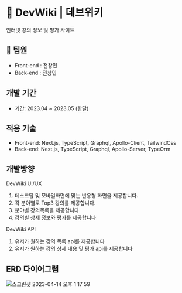 # 🌟 DevWiki | 데브위키

인터넷 강의 정보 및 평가 사이트

## 👫 팀원

- Front-end : 전창민
- Back-end : 전창민

## 개발 기간

- 기간: 2023.04 ~ 2023.05 (한달)

## 적용 기술

- Front-end: Next.js, TypeScript,  Graphql, Apollo-Client, TailwindCss
- Back-end: Nest.js, TypeScript, Graphql, Apollo-Server, TypeOrm

## 개발방향

DevWiki UI/UX

1. 데스크탑 및 모바일화면에 맞는 반응형 화면을 제공합니다.
2. 각 분야별로 Top3 강의를 제공합니다.
3. 분야별 강의목록을 제공합니다
4. 강의별 상세 정보와 평가를 제공합니다

DevWiki API

1. 유저가 원하는 강의 목록 api를 제공합니다
2. 유저가 원하는 강의 상세 내용 및 평가 api를 제공합니다



## ERD 다이어그램

![스크린샷 2023-04-14 오후 1 17 59](https://github.com/JeonChangMin15/devwiki-backend/assets/89255072/848af576-d6e2-4f3e-9ed0-fbe544e18b97)


